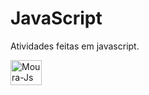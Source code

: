 # JavaScript

Atividades feitas em javascript.

  <img align="center" alt="Moura-Js" height="40" width="50" src="https://cdn.jsdelivr.net/gh/devicons/devicon/icons/javascript/javascript-original.svg">
